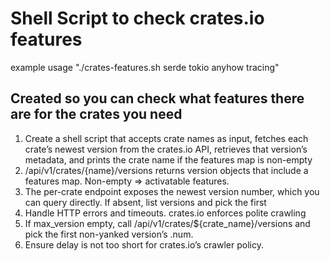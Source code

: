 # Shell Script to check crates.io features

example usage "./crates-features.sh serde tokio anyhow tracing"

## Created so you can check what features there are for the crates you need

1. Create a shell script that accepts crate names as input, fetches each crate’s newest version from the crates.io API, retrieves that version’s metadata, and prints the crate name if the features map is non-empty
2. /api/v1/crates/{name}/versions returns version objects that include a features map. Non-empty ⇒ activatable features.
3. The per-crate endpoint exposes the newest version number, which you can query directly. If absent, list versions and pick the first
4. Handle HTTP errors and timeouts. crates.io enforces polite crawling
5. If max_version empty, call /api/v1/crates/${crate_name}/versions and pick the first non-yanked version’s .num.
6. Ensure delay is not too short for crates.io’s crawler policy.
